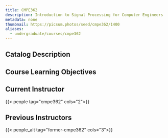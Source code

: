 ```yaml
---
title: CMPE362
description: Introduction to Signal Processing for Computer Engineers
metadata: none
thumbnail: https://picsum.photos/seed/cmpe362/1400
aliases:
  - undergraduate/courses/cmpe362
---
```


## Catalog Description

## Course Learning Objectives

## Current Instructor

{{< people tag="cmpe362" cols="2">}}

## Previous Instructors

{{< people_alt tag="former-cmpe362" cols="3">}}
